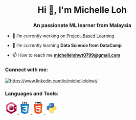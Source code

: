 <h1 align="center">Hi 👋, I'm Michelle Loh</h1>
<h3 align="center">An passionate ML learner from Malaysia</h3>

- 🔭 I’m currently working on [Project-Based Learning](https://github.com/Michelle-alt/Project_based_learning)

- 🌱 I’m currently learning **Data Science from DataCamp**

- 📫 How to reach me **michellelohwt0799@gmail.com**

<h3 align="left">Connect with me:</h3>
<p align="left">
<a href="https://linkedin.com/in/https://www.linkedin.com/in/michellelohwt/" target="blank"><img align="center" src="https://img-premium.flaticon.com/png/512/174/174857.png?token=exp=1622183836~hmac=9ce3d23f429a5a5fbe9d610b67308ca1" alt="https://www.linkedin.com/in/michellelohwt/" height="30" width="30" /></a>
</p>

<h3 align="left">Languages and Tools:</h3>
<p align="left"> <a href="https://www.w3schools.com/cpp/" target="_blank"> <img src="https://raw.githubusercontent.com/devicons/devicon/master/icons/cplusplus/cplusplus-original.svg" alt="cplusplus" width="40" height="40"/> </a> <a href="https://www.w3schools.com/css/" target="_blank"> <img src="https://raw.githubusercontent.com/devicons/devicon/master/icons/css3/css3-original-wordmark.svg" alt="css3" width="40" height="40"/> </a> <a href="https://www.w3.org/html/" target="_blank"> <img src="https://raw.githubusercontent.com/devicons/devicon/master/icons/html5/html5-original-wordmark.svg" alt="html5" width="40" height="40"/> </a> <a href="https://www.python.org" target="_blank"> <img src="https://raw.githubusercontent.com/devicons/devicon/master/icons/python/python-original.svg" alt="python" width="40" height="40"/> </a> </p>
